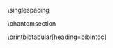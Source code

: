 \singlespacing 
<!-- %für Literaturverzeichnis einfacher Zeilenabstand, um Patz zu sparen -->
\phantomsection
<!-- % %!!!ACHTUNG: Das ist nicht der klassische \printbibliography Befehl!! Dieser hier wurde eigens für den IPA-Stil erstellt!!! -->
<!-- % Dies ist der finale Befehl, damit alles in einem geprinted wird -->
\printbibtabular[heading=bibintoc] 
<!-- \printbibliography -->

